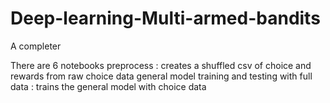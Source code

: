 # Deep-learning-Multi-armed-bandits

A completer 


There are 6 notebooks 
preprocess : creates a shuffled csv of choice and rewards from raw choice data
general model training and testing with full data : trains the general model with choice data 
